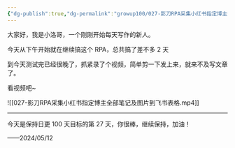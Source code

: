 ```yaml
---
{"dg-publish":true,"dg-permalink":"growup100/027-影刀RPA采集小红书指定博主全部笔记及图片到飞书表格","permalink":"/growup100/027-影刀RPA采集小红书指定博主全部笔记及图片到飞书表格/","tags":["小洛哥成长笔记"],"noteIcon":"1","created":"2024-05-12","updated":"2024-05-12"}
---
```



大家好，我是小洛哥，一个刚刚开始每天写作的新人。

今天从下午开始就在继续搞这个 RPA，总共搞了差不多 2 天

到今天测试完已经很晚了，抓紧录了个视频，简单剪一下发上来，就来不及写文章了。

看视频吧~

![[027-影刀RPA采集小红书指定博主全部笔记及图片到飞书表格.mp4]]

---

今天是保持日更 100 天目标的第 27 天，你很棒，继续保持，加油！

——2024/05/12